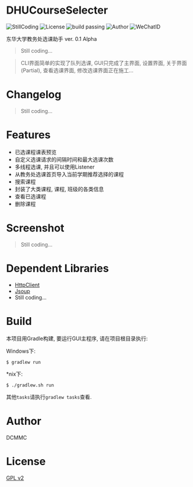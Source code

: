 # DHUCourseSelecter

![StillCoding](https://img.shields.io/badge/Still-Coding-green.svg)
![License](https://img.shields.io/badge/License-GPLv2-brightgreen.svg)
![build passing](https://img.shields.io/travis/rust-lang/rust.svg)
![Author](https://img.shields.io/badge/Author-DCMMC-blue.svg)
![WeChatID](https://img.shields.io/badge/WeChat-Kevin--0220-red.svg)


东华大学教务处选课助手 ver. 0.1 Alpha

> Still coding...

> CLI界面简单的实现了队列选课, GUI只完成了主界面, 设置界面, 关于界面(Partial), 查看选课界面, 修改选课界面正在施工...

# Changelog

> Still coding...

# Features

* 已选课程课表预览
* 自定义选课请求的间隔时间和最大选课次数
* 多线程选课, 并且可以使用Listener
* 从教务处选课首页导入当前学期推荐选择的课程
* 搜索课程
* 封装了大类课程, 课程, 班级的各类信息
* 查看已选课程
* 删除课程

# Screenshot

> Still coding...

# Dependent Libraries

* [HttpClient](https://hc.apache.org/httpclient-3.x/)
* [Jsoup](https://jsoup.org/)
* Still coding...

# Build

本项目用Gradle构建, 要运行GUI主程序, 请在项目根目录执行: 

Windows下:

```
$ gradlew run
```

*nix下:

```
$ ./gradlew.sh run
```

其他`tasks`请执行`gradlew tasks`查看.

# Author

DCMMC

# License

[GPL v2](./LICENSE)
